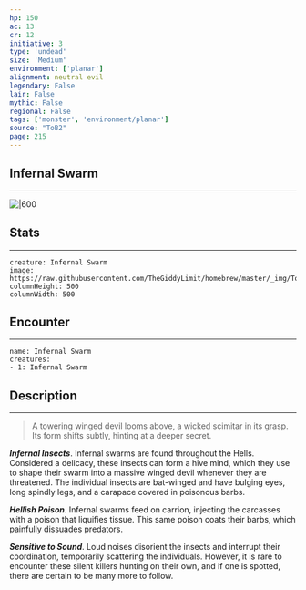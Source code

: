 ```yaml
---
hp: 150
ac: 13
cr: 12
initiative: 3
type: 'undead'    
size: 'Medium'
environment: ['planar']
alignment: neutral evil
legendary: False
lair: False
mythic: False
regional: False
tags: ['monster', 'environment/planar']
source: "ToB2"
page: 215
---
```


## Infernal Swarm
---

![|600](https://raw.githubusercontent.com/TheGiddyLimit/homebrew/master/_img/ToB2/creature/Infernal%20Swarm.webp)

## Stats
---

```statblock
creature: Infernal Swarm
image: https://raw.githubusercontent.com/TheGiddyLimit/homebrew/master/_img/ToB2/creature/token/Infernal%20Swarm%20%28Token%29.png
columnHeight: 500
columnWidth: 500
```

## Encounter
---

```encounter-table
name: Infernal Swarm
creatures:
- 1: Infernal Swarm
```

## Description
---
>A towering winged devil looms above, a wicked scimitar in its grasp. Its form shifts subtly, hinting at a deeper secret.

**_Infernal Insects_**. Infernal swarms are found throughout the Hells. Considered a delicacy, these insects can form a hive mind, which they use to shape their swarm into a massive winged devil whenever they are threatened. The individual insects are bat-winged and have bulging eyes, long spindly legs, and a carapace covered in poisonous barbs.

**_Hellish Poison_**. Infernal swarms feed on carrion, injecting the carcasses with a poison that liquifies tissue. This same poison coats their barbs, which painfully dissuades predators.

**_Sensitive to Sound_**. Loud noises disorient the insects and interrupt their coordination, temporarily scattering the individuals. However, it is rare to encounter these silent killers hunting on their own, and if one is spotted, there are certain to be many more to follow.






